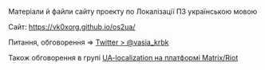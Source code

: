 Матеріали й файли сайту проекту по Локалізації ПЗ українською мовою

Сайт:
https://vk0xorg.github.io/os2ua/


Питання, обговорення => [Twitter > @vasia_krbk](https://twitter.com/vasia_krbk)

Також обговорення в групі [UA-localization на платформі Matrix/Riot](https://matrix.to/#/#ua-localization:matrix.org)
